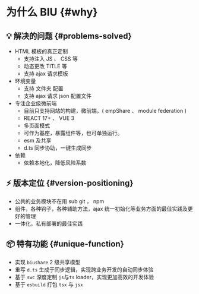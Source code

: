 <!-- @format -->

# 为什么 BIU {#why}

## 💡 解决的问题 {#problems-solved}

- HTML 模板的真正定制
  - 支持注入 JS 、 CSS 等
  - 动态更改 TITLE 等
  - 支持 ajax 请求模板
- 环境变量
  - 支持 文件夹 配置
  - 支持 ajax 请求 json 配置文件
- 专注企业级微前端
  - 目前只支持网站的构建，微前端，( empShare 、 module federation )
  - REACT 17+ 、 VUE 3
  - 多页面模式
  - 可作为基座，暴露组件等，也可单独运行。
  - esm 及共享
  - d.ts 同步协助，一键生成同步
- 依赖
  - 依赖本地化，降低风险系数

## ⚡️ 版本定位 {#version-positioning}

- 公共的业务模块不在用 sub git ， npm
- 组件，各种钩子，各种辅助方法，ajax 统一初始化等业务方面的最佳实践及更好的管理
- 一体化，私有部署的最佳实践

## 📦 特有功能 {#unique-function}

- 实现 `biushare` 2 级共享模型
- 重写 `d.ts` 生成于同步逻辑，实现跨业务开发的自动同步体验
- 基于 `swc` 深度定制 `js`与`ts` loader，实现更加高效的开发体验
- 基于 `esbuild` 打包 `tsx` 与 `jsx`
